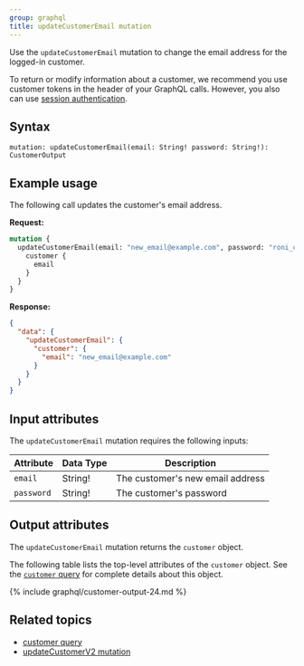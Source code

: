 ```yaml
---
group: graphql
title: updateCustomerEmail mutation
---
```


Use the `updateCustomerEmail` mutation to change the email address for the logged-in customer.

To return or modify information about a customer, we recommend you use customer tokens in the header of your GraphQL calls. However, you also can use [session authentication](https://developer.adobe.com/commerce/webapi/get-started/authentication/gs-authentication-session.html).

## Syntax

`mutation: updateCustomerEmail(email: String! password: String!): CustomerOutput`

## Example usage

The following call updates the customer's email address.

**Request:**

```graphql
mutation {
  updateCustomerEmail(email: "new_email@example.com", password: "roni_cost3@example.com") {
    customer {
      email
    }
  }
}
```

**Response:**

```json
{
  "data": {
    "updateCustomerEmail": {
      "customer": {
        "email": "new_email@example.com"
      }
    }
  }
}
```

## Input attributes

The `updateCustomerEmail` mutation requires the following inputs:

Attribute |  Data Type | Description
--- | --- | ---
`email` | String! | The customer's new email address
`password` | String! | The customer's password

## Output attributes

The `updateCustomerEmail` mutation returns the `customer` object.

The following table lists the top-level attributes of the `customer` object. See the [`customer` query]({{page.baseurl}}/graphql/queries/customer.html) for complete details about this object.

{% include graphql/customer-output-24.md %}

## Related topics

*  [customer query]({{page.baseurl}}/graphql/queries/customer.html)
*  [updateCustomerV2 mutation]({{page.baseurl}}/graphql/mutations/update-customer-v2.html)
